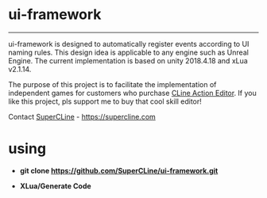 # ui-framework

----------

ui-framework is designed to automatically register events according to UI naming rules. This design idea is applicable to any engine such as Unreal Engine. The current implementation is based on unity 2018.4.18 and xLua v2.1.14.

The purpose of this project is to facilitate the implementation of independent games for customers who purchase 
[CLine Action Editor](https://assetstore.unity.com/packages/templates/systems/cline-action-editor-2-163343 "CLine Action Editor 2"). If you like this project, pls support me to buy that cool skill editor!

Contact [SuperCLine](https://supercline.com) - https://supercline.com

# using

- **git clone https://github.com/SuperCLine/ui-framework.git**


- **XLua/Generate Code**